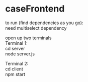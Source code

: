 # caseFrontend
to run (find dependencies as you go):        
need multiselect dependency                

open up two terminals      
Terminal 1:    
cd server      
node server.js      

Terminal 2:      
cd client      
npm start             